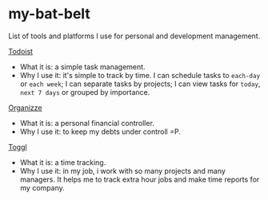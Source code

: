 # my-bat-belt
List of tools and platforms I use for personal and development management.

[Todoist](https://todoist.com)
* What it is: a simple task management.
* Why I use it: it's simple to track by time. I can schedule tasks to `each-day` or `each week`; I can separate tasks by projects; I can view tasks for `today`, `next 7 days` or grouped by importance.

[Organizze](https://www.organizze.com.br/)
* What it is: a personal financial controller.
* Why I use it: to keep my debts under controll =P.

[Toggl](https://www.toggl.com)
* What it is: a time tracking.
* Why I use it: in my job, i work with so many projects and many managers. It helps me to track extra hour jobs and make time reports for my company.

